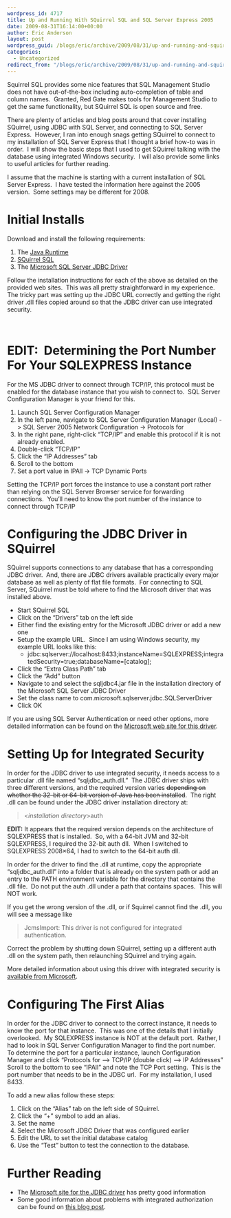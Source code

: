 ```yaml
---
wordpress_id: 4717
title: Up and Running With SQuirrel SQL and SQL Server Express 2005
date: 2009-08-31T16:14:00+00:00
author: Eric Anderson
layout: post
wordpress_guid: /blogs/eric/archive/2009/08/31/up-and-running-and-squirrel-sql-and-sql-server-express-2005.aspx
categories:
  - Uncategorized
redirect_from: "/blogs/eric/archive/2009/08/31/up-and-running-and-squirrel-sql-and-sql-server-express-2005.aspx/"
---
```

Squirrel SQL provides some nice features that SQL Management Studio does not have out-of-the-box including auto-completion of table and column names.&nbsp; Granted, Red Gate makes tools for Management Studio to get the same functionality, but SQuirrel SQL is open source and free.

There are plenty of articles and blog posts around that cover installing SQuirrel, using JDBC with SQL Server, and connecting to SQL Server Express.&nbsp; However, I ran into enough snags getting SQuirrel to connect to my installation of SQL Server Express that I thought a brief how-to was in order.&nbsp; I will show the basic steps that I used to get SQuirrel talking with the database using integrated Windows security.&nbsp; I will also provide some links to useful articles for further reading.

I assume that the machine is starting with a current installation of SQL Server Express.&nbsp; I have tested the information here against the 2005 version.&nbsp; Some settings may be different for 2008.

# Initial Installs

Download and install the following requirements:

  1. The [Java Runtime](http://www.java.com/en/download/manual.jsp)
  2. [SQuirrel SQL](http://squirrel-sql.sourceforge.net/)
  3. The [Microsoft SQL Server JDBC Driver](http://msdn.microsoft.com/en-us/data/aa937724.aspx)

Follow the installation instructions for each of the above as detailed on the provided web sites.&nbsp; This was all pretty straightforward in my experience.&nbsp; The tricky part was setting up the JDBC URL correctly and getting the right driver .dll files copied around so that the JDBC driver can use integrated security.

&nbsp;

# EDIT:&nbsp; Determining the Port Number For Your SQLEXPRESS Instance  


For the MS JDBC driver to connect through TCP/IP, this protocol must be enabled for the database instance that you wish to connect to.&nbsp; SQL Server Configuration Manager is your friend for this.

  1. Launch SQL Server Configuration Manager
  2. In the left pane, navigate to SQL Server Configuration Manager (Local) -> SQL Server 2005 Network Configuration -> Protocols for <instance>
  3. In the right pane, right-click &#8220;TCP/IP&#8221; and enable this protocol if it is not already enabled.
  4. Double-click &#8220;TCP/IP&#8221;
  5. Click the &#8220;IP Addresses&#8221; tab
  6. Scroll to the bottom
  7. Set a port value in IPAll -> TCP Dynamic Ports

Setting the TCP/IP port forces the instance to use a constant port rather than relying on the SQL Server Browser service for forwarding connections.&nbsp; You&#8217;ll need to know the port number of the instance to connect through TCP/IP

# Configuring the JDBC Driver in SQuirrel

SQuirrel supports connections to any database that has a corresponding JDBC driver.&nbsp; And, there are JDBC drivers available practically every major database as well as plenty of flat file formats.&nbsp; For connecting to SQL Server, SQuirrel must be told where to find the Microsoft driver that was installed above.

  * Start SQuirrel SQL
  * Click on the &ldquo;Drivers&rdquo; tab on the left side
  * Either find the existing entry for the Microsoft JDBC driver or add a new one
  * Setup the example URL.&nbsp; Since I am using Windows security, my example URL looks like this: 
      * jdbc:sqlserver://localhost:8433;instanceName=SQLEXPRESS;integratedSecurity=true;databaseName=[catalog];
  * Click the &ldquo;Extra Class Path&rdquo; tab
  * Click the &ldquo;Add&rdquo; button
  * Navigate to and select the sqljdbc4.jar file in the installation directory of the Microsoft SQL Server JDBC Driver
  * Set the class name to com.microsoft.sqlserver.jdbc.SQLServerDriver
  * Click OK

If you are using SQL Server Authentication or need other options, more detailed information can be found on the [Microsoft web site for this driver](http://msdn.microsoft.com/en-us/library/ms378428(SQL.90).aspx).

# Setting Up for Integrated Security

In order for the JDBC driver to use integrated security, it needs access to a particular .dll file named &ldquo;sqljdbc_auth.dll.&rdquo;&nbsp; The JDBC driver ships with three different versions, and the required version varies <span style="text-decoration: line-through">depending on whether the 32-bit or 64-bit version of Java has been installed</span>.&nbsp; The right .dll can be found under the JDBC driver installation directory at:

> <_installation directory_>auth<JVM type>

**EDIT:** It appears that the required version depends on the architecture of SQLEXPRESS that is installed.&nbsp; So, with a 64-bit JVM and 32-bit SQLEXPRESS, I required the 32-bit auth dll.&nbsp; When I switched to SQLEXPRESS 2008&#215;64, I had to switch to the 64-bit auth dll.

In order for the driver to find the .dll at runtime, copy the appropriate &ldquo;sqljdbc_auth.dll&rdquo; into a folder that is already on the system path or add an entry to the PATH environment variable for the directory that contains the .dll file.&nbsp; Do not put the auth .dll under a path that contains spaces.&nbsp; This will NOT work.

If you get the wrong version of the .dll, or if Squirrel cannot find the .dll, you will see a message like

> JcmsImport: This driver is not configured for integrated authentication.

Correct the problem by shutting down SQuirrel, setting up a different auth .dll on the system path, then relaunching SQuirrel and trying again.

More detailed information about using this driver with integrated security is [available from Microsoft](http://msdn.microsoft.com/en-us/library/ms378428(SQL.90).aspx#Connectingintegrated).

# Configuring The First Alias

In order for the JDBC driver to connect to the correct instance, it needs to know the port for that instance.&nbsp; This was one of the details that I initially overlooked.&nbsp; My SQLEXPRESS instance is NOT at the default port.&nbsp; Rather, I had to look in SQL Server Configuration Manager to find the port number.&nbsp; To determine the port for a particular instance, launch Configuration Manager and click &ldquo;Protocols for <instance> &ndash;> TCP/IP (double click) &ndash;> IP Addresses&rdquo; Scroll to the bottom to see &ldquo;IPAll&rdquo; and note the TCP Port setting.&nbsp; This is the port number that needs to be in the JDBC url.&nbsp; For my installation, I used 8433.

To add a new alias follow these steps:

  1. Click on the &ldquo;Alias&rdquo; tab on the left side of SQuirrel.
  2. Click the &ldquo;+&rdquo; symbol to add an alias.
  3. Set the name
  4. Select the Microsoft JDBC Driver that was configured earlier
  5. Edit the URL to set the initial database catalog
  6. Use the &ldquo;Test&rdquo; button to test the connection to the database.

# Further Reading

  * The [Microsoft site for the JDBC driver](http://msdn.microsoft.com/en-us/library/ms378428(SQL.90).aspx) has pretty good information
  * Some good information about problems with integrated authorization can be found on [this blog post](http://blogs.msdn.com/jdbcteam/archive/2007/06/18/com-microsoft-sqlserver-jdbc-sqlserverexception-this-driver-is-not-configured-for-integrated-authentication.aspx).